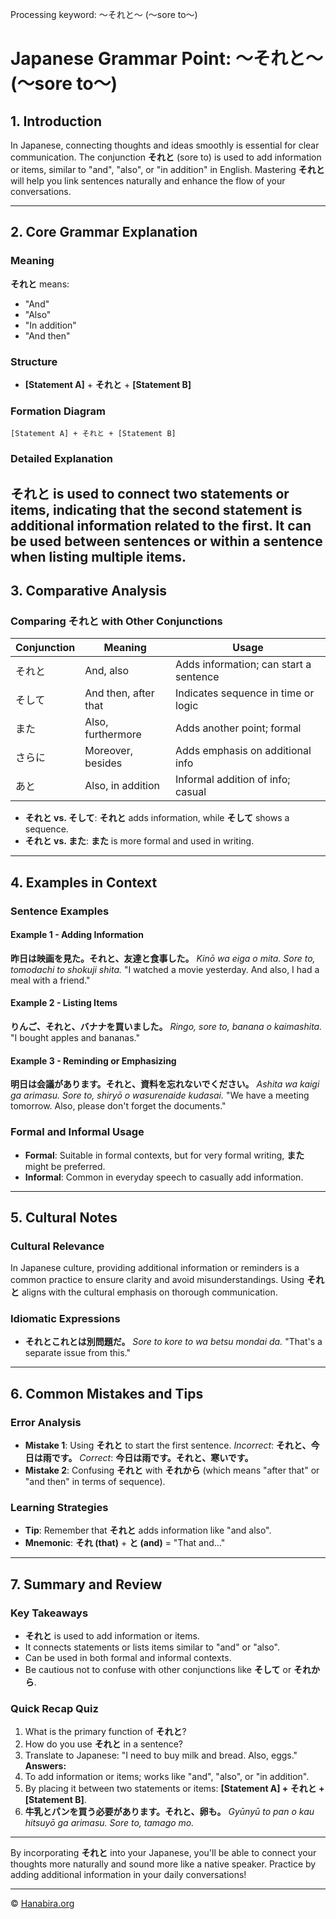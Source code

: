 Processing keyword: ～それと～ (〜sore to〜)
# Japanese Grammar Point: ～それと～ (〜sore to〜)

## 1. Introduction
In Japanese, connecting thoughts and ideas smoothly is essential for clear communication. The conjunction **それと** (sore to) is used to add information or items, similar to "and", "also", or "in addition" in English. Mastering **それと** will help you link sentences naturally and enhance the flow of your conversations.

---
## 2. Core Grammar Explanation
### Meaning
**それと** means:
- "And"
- "Also"
- "In addition"
- "And then"
### Structure
- **[Statement A]** + **それと** + **[Statement B]**
### Formation Diagram
```
[Statement A] + それと + [Statement B]
```
### Detailed Explanation
**それと** is used to connect two statements or items, indicating that the second statement is additional information related to the first. It can be used between sentences or within a sentence when listing multiple items.
---
## 3. Comparative Analysis
### Comparing それと with Other Conjunctions
| Conjunction | Meaning             | Usage                                   |
|-------------|---------------------|-----------------------------------------|
| それと      | And, also           | Adds information; can start a sentence  |
| そして      | And then, after that| Indicates sequence in time or logic     |
| また        | Also, furthermore   | Adds another point; formal              |
| さらに      | Moreover, besides   | Adds emphasis on additional info        |
| あと        | Also, in addition   | Informal addition of info; casual       |
- **それと vs. そして**: **それと** adds information, while **そして** shows a sequence.
- **それと vs. また**: **また** is more formal and used in writing.
---
## 4. Examples in Context
### Sentence Examples
#### Example 1 - Adding Information
**昨日は映画を見た。それと、友達と食事した。**
*Kinō wa eiga o mita. Sore to, tomodachi to shokuji shita.*
"I watched a movie yesterday. And also, I had a meal with a friend."
#### Example 2 - Listing Items
**りんご、それと、バナナを買いました。**
*Ringo, sore to, banana o kaimashita.*
"I bought apples and bananas."
#### Example 3 - Reminding or Emphasizing
**明日は会議があります。それと、資料を忘れないでください。**
*Ashita wa kaigi ga arimasu. Sore to, shiryō o wasurenaide kudasai.*
"We have a meeting tomorrow. Also, please don't forget the documents."
### Formal and Informal Usage
- **Formal**: Suitable in formal contexts, but for very formal writing, **また** might be preferred.
- **Informal**: Common in everyday speech to casually add information.
---
## 5. Cultural Notes
### Cultural Relevance
In Japanese culture, providing additional information or reminders is a common practice to ensure clarity and avoid misunderstandings. Using **それと** aligns with the cultural emphasis on thorough communication.
### Idiomatic Expressions
- **それとこれとは別問題だ。**
  *Sore to kore to wa betsu mondai da.*
  "That's a separate issue from this."
---
## 6. Common Mistakes and Tips
### Error Analysis
- **Mistake 1**: Using **それと** to start the first sentence.
  *Incorrect*: **それと、今日は雨です。**
  *Correct*: **今日は雨です。それと、寒いです。**
- **Mistake 2**: Confusing **それと** with **それから** (which means "after that" or "and then" in terms of sequence).
### Learning Strategies
- **Tip**: Remember that **それと** adds information like "and also".
- **Mnemonic**: **それ (that)** + **と (and)** = "That and..."
---
## 7. Summary and Review
### Key Takeaways
- **それと** is used to add information or items.
- It connects statements or lists items similar to "and" or "also".
- Can be used in both formal and informal contexts.
- Be cautious not to confuse with other conjunctions like **そして** or **それから**.
### Quick Recap Quiz
1. What is the primary function of **それと**?
2. How do you use **それと** in a sentence?
3. Translate to Japanese: "I need to buy milk and bread. Also, eggs."
**Answers:**
1. To add information or items; works like "and", "also", or "in addition".
2. By placing it between two statements or items: **[Statement A] + それと + [Statement B]**.
3. **牛乳とパンを買う必要があります。それと、卵も。**
   *Gyūnyū to pan o kau hitsuyō ga arimasu. Sore to, tamago mo.*
---
By incorporating **それと** into your Japanese, you'll be able to connect your thoughts more naturally and sound more like a native speaker. Practice by adding additional information in your daily conversations!


---

© [Hanabira.org](https://hanabira.org)

